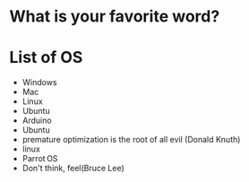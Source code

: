 # What is your favorite word?

# List of OS
- Windows
- Mac
- Linux
- Ubuntu
- Arduino
- Ubuntu
- premature optimization is the root of all evil (Donald Knuth)
- linux
- Parrot OS
- Don't think, feel(Bruce Lee)
